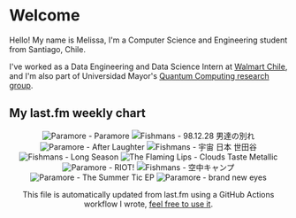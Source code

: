 # Welcome
Hello! My name is Melissa, I'm a Computer Science and Engineering student from Santiago, Chile.

I've worked as a Data Engineering and Data Science Intern at [Walmart Chile](https://github.com/walmartdigital/), and I'm also part of Universidad Mayor's [Quantum Computing research group](https://www.diariomayor.cl/ciencia-um/docentes-y-estudiantes-crean-el-primer-grupo-de-computacion-cuantica-u-mayor.html).

## My last.fm weekly chart
<!-- lastfm -->
<p align="center"><img src="https://lastfm.freetls.fastly.net/i/u/64s/bebe11f4ddf3dee473b26c7e2d5c9ff6.png" title="Paramore - Paramore"> <img src="https://lastfm.freetls.fastly.net/i/u/64s/f473049c0d8b4dc5cdf70ca773c32ee1.png" title="Fishmans - 98.12.28 男達の別れ"> <img src="https://lastfm.freetls.fastly.net/i/u/64s/fc4c4f4eb4fa6e9215ecb6705cbb72de.png" title="Paramore - After Laughter"> <img src="https://lastfm.freetls.fastly.net/i/u/64s/42f09145a2c040959ffe6bbf1a82034c.png" title="Fishmans - 宇宙 日本 世田谷"> <img src="https://lastfm.freetls.fastly.net/i/u/64s/bff21f34908aa59773d0c3621cb373b0.png" title="Fishmans - Long Season"> <img src="https://lastfm.freetls.fastly.net/i/u/64s/3d5fe77ecd5b4863a61cf63cc16392d2.png" title="The Flaming Lips - Clouds Taste Metallic"> <img src="https://lastfm.freetls.fastly.net/i/u/64s/b7a4b3000d0c431fbce299986ac51c48.png" title="Paramore - RIOT!"> <img src="https://lastfm.freetls.fastly.net/i/u/64s/534891a8e26aa44f17936987a82f597b.png" title="Fishmans - 空中キャンプ"> <img src="https://lastfm.freetls.fastly.net/i/u/64s/e01d366ea4064a9aa7cb282c53edbee0.png" title="Paramore - The Summer Tic EP"> <img src="https://lastfm.freetls.fastly.net/i/u/64s/8935ea2d777c8f2f5f3c7a8f521ea9fb.png" title="Paramore - brand new eyes"> </p>

<p align="center">This file is automatically updated from last.fm using a GitHub Actions workflow I wrote, <a href="https://github.com/melipass/lastfm-to-markdown">feel free to use it</a>.</p>
